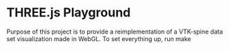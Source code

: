 # THREE.js Playground

Purpose of this project is to provide a reimplementation of a VTK-spine data set visualization made in WebGL. To set everything up, run
	make